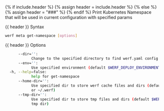 {% if include.header %}
{% assign header = include.header %}
{% else %}
{% assign header = "###" %}
{% endif %}
Print Kubernetes Namespace that will be used in current configuration with specified params

{{ header }} Syntax

```bash
werf meta get-namespace [options]
```

{{ header }} Options

```bash
      --dir='':
            Change to the specified directory to find werf.yaml config
      --env='':
            Use specified environment (default $WERF_DEPLOY_ENVIRONMENT)
  -h, --help=false:
            help for get-namespace
      --home-dir='':
            Use specified dir to store werf cache files and dirs (default $WERF_HOME environment 
            or ~/.werf)
      --tmp-dir='':
            Use specified dir to store tmp files and dirs (default $WERF_TMP environment or system 
            tmp dir)
```

